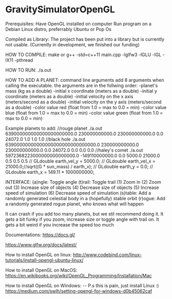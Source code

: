 # GravitySimulatorOpenGL

Prerequisites:
Have OpenGL installed on computer
Run program on a Debian Linux distro, preferrably Ubuntu or Pop Os

Compiled as Library:
The project has been put into a library but is currently not usable.
(Currently in development, we finished our funding)

HOW TO COMPILE:
make
or
g++ -std=c++11 main.cpp -lglfw3 -lGLU -lGL -lX11 -pthread

HOW TO RUN:
./a.out

HOW TO ADD A PLANET:
command line arguments
add 8 arguments when calling the executable.
the arguments are in the follwing order:
    -planet's mass (kg as a double)
    -initial x coordinate (meters as a double)
    -initial y coordinate (meters as a double)
    -initial velocity on the x axis (meters/second as a double)
    -initial velocity on the y axis (meters/second as a double)
    -color value red (float from 1.0 = max to 0.0 = min)
    -color value blue (float from 1.0 = max to 0.0 = min)
    -color value green (float from 1.0 = max to 0.0 = min)

Example planets to add:
//rouge planet 
./a.out 639000000000000000000000.0 230000000000.0 230000000000.0 0.0 24072.0 1.0 1.0 1.0
//black hole
./a.out 63900000000000000000000000000000.0 230000000000.0 230000000000.0 0.0 24072.0 0.0 0.0 0.0
//haley's comet
./a.out 5972368223000000000000000.0 -149110000000.0 0.0 5000.0 21000.0 0.5 0.5 0.5
    // GLdouble earth_vel_y = 5000.0;
    // GLdouble earth_vel_x = 21000.0;//sqrt((G * sun_mass) / earth_x);
    // GLdouble earth_y = 0.0;
    // GLdouble earth_x = 149.11 * 1000000000;


INTERFACE:
(a)ngle: Toggle angle
(t)rail: Toggle trail
(1) Zoom in
(2) Zoom out
(3) Increase size of objects
(4) Decrease size of objects
(5) Increase speed of simulation
(6) Decrease speed of simulation
(s)table: Add a randomly generated celestial body in a (hopefully) stable orbit
(r)ogue: Add a randomly generated rogue planet, who knows what will happen

It can crash if you add too many planets, but we stil recommend doing it.
It gets a bit funky if you zoom, increase size or toggle angle with trail on.
It gets a bit weird if you increase the speed too much

Documentations:
https://docs.gl/

https://www.glfw.org/docs/latest/


How to install OpenGL on linux:
http://www.codebind.com/linux-tutorials/install-opengl-ubuntu-linux/

How to install OpenGL on MacOS:
https://en.wikibooks.org/wiki/OpenGL_Programming/Installation/Mac

How to install OpenGL on Windows: -- P.s this is pain, just install Linux :)
https://medium.com/swlh/setting-opengl-for-windows-d0b45062caf